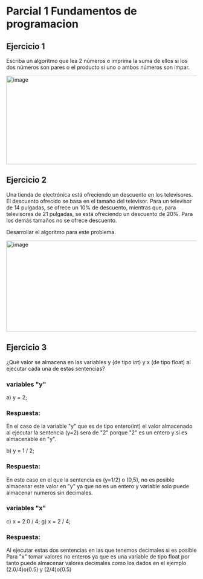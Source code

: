 # Parcial 1 Fundamentos de programacion 
## Ejercicio 1
Escriba un algoritmo que lea 2 números e imprima la suma de ellos si los dos números son pares o el producto si uno o ambos números son impar.

<img width="524" height="234" alt="image" src="https://github.com/user-attachments/assets/50cb3abe-1500-4f26-ac51-878ba9351086" />

## Ejercicio 2
Una tienda de electrónica está ofreciendo un descuento en los televisores. El descuento ofrecido se basa en el tamaño del televisor. 
Para un televisor de 14 pulgadas, se ofrece un 10% de descuento, mientras que, para televisores de 21 pulgadas, se está ofreciendo un descuento de 20%. 
Para los demás tamaños no se ofrece descuento.

Desarrollar el algoritmo para este problema.

<img width="654" height="241" alt="image" src="https://github.com/user-attachments/assets/6e90f272-17e2-4616-a469-579d92f0544a" />

## Ejercicio 3
¿Qué valor se almacena en las variables y (de tipo int) y x (de tipo float) al ejecutar cada una de estas sentencias?

### variables "y"

a) y = 2;
### Respuesta: 
En el caso de la variable "y" que es de tipo entero(int) el valor almacenado al ejecutar la sentencia (y=2) sera de "2" porque "2" es un entero y si es almacenable en "y".

b) y = 1 / 2;
### Respuesta: 
En este caso en el que la sentencia es (y=1/2) o (0,5), no es posible almacenar este valor en "y" ya que no es un entero y variable solo puede almacenar numeros sin decimales. 

### variables "x"

c) x = 2.0 / 4;
g) x = 2 / 4;

### Respuesta:
Al ejecutar estas dos sentencias en las que tenemos decimales si es posible Para "x" tomar valores no enteros ya que es una variable de tipo float 
por tanto puede almacenar valores decimales como los dados en el ejemplo (2.0/4)o(0.5) y (2/4)o(0.5) 

